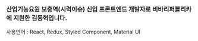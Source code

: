 ### 산업기능요원 보충역(시력이슈) 신입 프론트엔드 개발자로 비바리퍼블리카에 지원한 김동혁입니다.

사용언어 : React, Redux, Styled Component, Material UI
